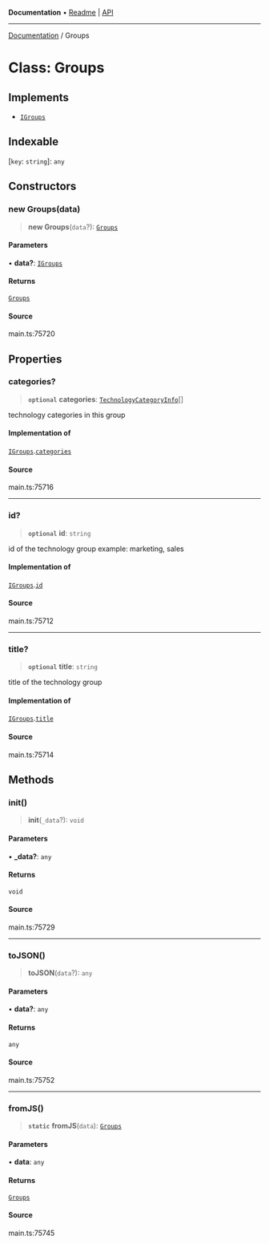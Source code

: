 **Documentation** • [Readme](../README.md) \| [API](../globals.md)

***

[Documentation](../README.md) / Groups

# Class: Groups

## Implements

- [`IGroups`](../interfaces/IGroups.md)

## Indexable

 \[`key`: `string`\]: `any`

## Constructors

### new Groups(data)

> **new Groups**(`data`?): [`Groups`](Groups.md)

#### Parameters

• **data?**: [`IGroups`](../interfaces/IGroups.md)

#### Returns

[`Groups`](Groups.md)

#### Source

main.ts:75720

## Properties

### categories?

> **`optional`** **categories**: [`TechnologyCategoryInfo`](TechnologyCategoryInfo.md)[]

technology categories in this group

#### Implementation of

[`IGroups`](../interfaces/IGroups.md).[`categories`](../interfaces/IGroups.md#categories)

#### Source

main.ts:75716

***

### id?

> **`optional`** **id**: `string`

id of the technology group
example:
marketing, sales

#### Implementation of

[`IGroups`](../interfaces/IGroups.md).[`id`](../interfaces/IGroups.md#id)

#### Source

main.ts:75712

***

### title?

> **`optional`** **title**: `string`

title of the technology group

#### Implementation of

[`IGroups`](../interfaces/IGroups.md).[`title`](../interfaces/IGroups.md#title)

#### Source

main.ts:75714

## Methods

### init()

> **init**(`_data`?): `void`

#### Parameters

• **\_data?**: `any`

#### Returns

`void`

#### Source

main.ts:75729

***

### toJSON()

> **toJSON**(`data`?): `any`

#### Parameters

• **data?**: `any`

#### Returns

`any`

#### Source

main.ts:75752

***

### fromJS()

> **`static`** **fromJS**(`data`): [`Groups`](Groups.md)

#### Parameters

• **data**: `any`

#### Returns

[`Groups`](Groups.md)

#### Source

main.ts:75745

